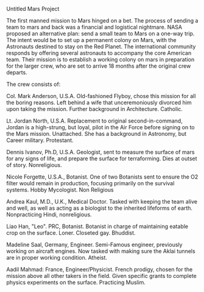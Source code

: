 Untitled Mars Project 

The first manned mission to Mars hinged on a bet. The process of sending a team to mars and back was a financial and logistical nightmare.  NASA proposed an alternative plan: send a small team to Mars on a one-way trip. The intent would be to set up a permanent colony on Mars, with the Astronauts destined to stay on the Red Planet.  The international community responds by offering several astronauts to accompany the core American team. Their mission is to establish a working colony on mars in preparation for the larger crew, who are set to arrive 18 months after the original crew departs. 

The crew consists of: 

Col. Mark Anderson, U.S.A. Old-fashioned Flyboy, chose this mission for all the boring reasons. Left behind a wife that unceremoniously divorced him upon taking the mission. Further background in Architecture. Catholic. 

Lt. Jordan North, U.S.A. Replacement to original second-in-command, Jordan is a high-strung, but loyal, pilot in the Air Force before signing on to the Mars mission. Unattached. She has a background in Astronomy, but Career military. Protestant. 

Dennis Ivanov, Ph.D, U.S.A. Geologist, sent to measure the surface of mars for any signs of life, and prepare the surface for terraforming. Dies at outset of story. Nonreligious.

Nicole Forgette, U.S.A., Botanist. One of two Botanists sent to ensure the O2 filter would remain in production, focusing primarily on the survival systems. Hobby Mycologist. Non Religious

Andrea Kaul, M.D., U.K.,  Medical Doctor. Tasked with keeping the team alive and well, as well as acting as a biologist to the inherited lifeforms of earth. Nonpracticing Hindi, nonreligious. 

Liao Han, "Leo".  PRC, Botanist. Botanist in charge of maintaining eatable crop on the surface. Loner. Closeted gay. Bhuddist. 

Madeline Saal, Germany, Engineer. Semi-Famous engineer, previously working on aircraft engines. Now tasked with making sure the Aklai tunnels are in proper working condition. Atheist. 

Aadil Mahmad: France, Engineer/Physicist. French prodigy, chosen for the mission above all other takers in the field. Given specific grants to complete physics experiments on the surface. Practicing Muslim.  
